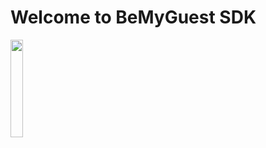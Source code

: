 
  <h1>Welcome to BeMyGuest SDK </h1>  
<img src="https://images.pexels.com/photos/556416/pexels-photo-556416.jpeg" width="20%">
